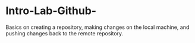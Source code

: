 # Intro-Lab-Github-
Basics on creating a repository, making changes on the local machine, and pushing changes back to the remote repository.
